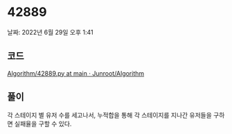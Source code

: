 # 42889

날짜: 2022년 6월 29일 오후 1:41

## 코드

[Algorithm/42889.py at main · Junroot/Algorithm](https://github.com/Junroot/Algorithm/blob/main/programmers/42889.py)

## 풀이

각 스테이지 별 유저 수를 세고나서, 누적합을 통해 각 스테이지를 지나간 유저들을 구하면 실패율을 구할 수 있다.